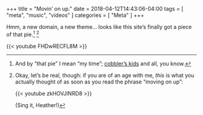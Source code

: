 +++
title = "Movin’ on up."
date = 2018-04-12T14:43:06-04:00
tags = [ "meta", "music", "videos" ]
categories = [ "Meta" ]
+++

Hmm, a new domain, a new theme… looks like this site’s finally got a piece of
that pie.[^1] [^2]

{{< youtube FHDwRECFL8M >}}

[^1]: And by “that pie” I mean “my time”; [cobbler’s kids](https://en.wiktionary.org/wiki/the_shoemaker%27s_children_go_barefoot) and all, you know.

[^2]: Okay, let’s be real, though: if you are of an age with me, *this* is what you
      actually thought of as soon as you read the phrase “moving on up”:

      {{< youtube zkHOVJINRD8 >}}

      (Sing it, Heather!)
